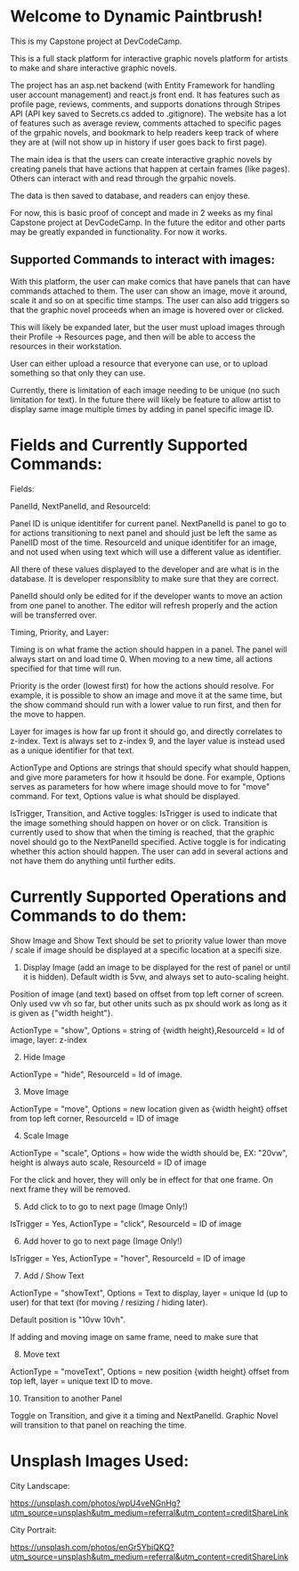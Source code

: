 # Welcome to Dynamic Paintbrush!

This is my Capstone project at DevCodeCamp.

This is a full stack platform for interactive graphic novels platform for artists to make and share interactive graphic novels.

The project has an asp.net backend (with Entity Framework for handling user account management) and react.js front end. It has features such as profile page, reviews, comments, and supports donations through Stripes API (API key saved to Secrets.cs added to .gitignore). The website has a lot of features such as average review, comments attached to specific pages of the grpahic novels, and bookmark to help readers keep track of where they are at (will not show up in history if user goes back to first page).

The main idea is that the users can create interactive graphic novels by creating panels that have actions that happen at certain frames (like pages). Others can interact with and read through the grpahic novels.

The data is then saved to database, and readers can enjoy these.

For now, this is basic proof of concept and made in 2 weeks as my final Capstone project at DevCodeCamp. In the future the editor and other parts may be greatly expanded in functionality. For now it works.

## Supported Commands to interact with images:

With this platform, the user can make comics that have panels that can have commands attached to them. The user can show an image, move it around, scale it and so on at specific time stamps. The user can also add triggers so that the graphic novel proceeds when an image is hovered over or clicked.

This will likely be expanded later, but the user must upload images through their Profile -> Resources page, and then will be able to access the resources in their workstation.

User can either upload a resource that everyone can use, or to upload something so that only they can use.

Currently, there is limitation of each image needing to be unique (no such limitation for text). In the future there will likely be feature to allow artist to display same image multiple times by adding in panel specific image ID.

# Fields and Currently Supported Commands:

Fields:

PanelId, NextPanelId, and ResourceId:

Panel ID is unique identitifer for current panel. NextPanelId is panel to go to for actions transitioning to next panel and should just be left the same as PanelID most of the time. ResourceId and unique identitifer for an image, and not used when using text which will use a different value as identifier.

All there of these values displayed to the developer and are what is in the database. It is developer responsiblity to make sure that they are correct.

PanelId should only be edited for if the developer wants to move an action from one panel to another. The editor will refresh properly and the action will be transferred over.

Timing, Priority, and Layer:

Timing is on what frame the action should happen in a panel. The panel will always start on and load time 0. When moving to a new time, all actions specified for that time will run.

Priority is the order (lowest first) for how the actions should resolve. For example, it is possible to show an image and move it at the same time, but the show command should run with a lower value to run first, and then for the move to happen.

Layer for images is how far up front it should go, and directly correlates to z-index. Text is always set to z-index 9, and the layer value is instead used as a unique identifier for that text.

ActionType and Options are strings that should specify what should happen, and give more parameters for how it hsould be done. For example, Options serves as parameters for how where image should move to for "move" command. For text, Options value is what should be displayed.

IsTrigger, Transition, and Active toggles: IsTrigger is used to indicate that the image something should happen on hover or on click. Transition is currently used to show that when the timing is reached, that the graphic novel should go to the NextPanelId specified. Active toggle is for indicating whether this action should happen. The user can add in several actions and not have them do anything until further edits.

# Currently Supported Operations and Commands to do them:

Show Image and Show Text should be set to priority value lower than move / scale if image should be displayed at a specific location at a specifi size.

1. Display Image (add an image to be displayed for the rest of panel or until it is hidden). Default width is 5vw, and always set to auto-scaling height.

Position of image (and text) based on offset from top left corner of screen. Only used vw vh so far, but other units such as px should work as long as it is given as {"width height"}.

ActionType = "show", Options = string of {width height},ResourceId = Id of image, layer: z-index

2. Hide Image

ActionType = "hide", ResourceId = Id of image.

3. Move Image

ActionType = "move", Options = new location given as {width height} offset from top left corner, ResourceId = ID of image

4. Scale Image

ActionType = "scale", Options = how wide the width should be, EX: "20vw", height is always auto scale, ResourceId = ID of image

For the click and hover, they will only be in effect for that one frame. On next frame they will be removed.

5. Add click to to go to next page (Image Only!)

IsTrigger = Yes, ActionType = "click", ResourceId = ID of image

6. Add hover to go to next page (Image Only!)

IsTrigger = Yes, ActionType = "hover", ResourceId = ID of image

7. Add / Show Text

ActionType = "showText", Options = Text to display, layer = unique Id (up to user) for that text (for moving / resizing / hiding later).

Default position is "10vw 10vh".

If adding and moving image on same frame, need to make sure that 

8. Move text

ActionType = "moveText", Options = new position {width height} offset from top left, layer = unique text ID to move.


10. Transition to another Panel

Toggle on Transition, and give it a timing and NextPanelId. Graphic Novel will transition to that panel on reaching the time.


# Unsplash Images Used:

City Landscape:

https://unsplash.com/photos/wpU4veNGnHg?utm_source=unsplash&utm_medium=referral&utm_content=creditShareLink

City Portrait:

https://unsplash.com/photos/enGr5YbjQKQ?utm_source=unsplash&utm_medium=referral&utm_content=creditShareLink





